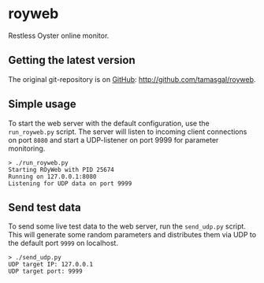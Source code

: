 royweb
======

Restless Oyster online monitor.

## Getting the latest version
The original git-repository is on [GitHub](http://github.com): <http://github.com/tamasgal/royweb>.


## Simple usage
To start the web server with the default configuration, use the `run_royweb.py` script.
The server will listen to incoming client connections on port `8080` and start a UDP-listener on port 9999 for parameter monitoring.

    > ./run_royweb.py 
    Starting ROyWeb with PID 25674
    Running on 127.0.0.1:8080
    Listening for UDP data on port 9999

## Send test data
To send some live test data to the web server, run the `send_udp.py` script. This will generate some random parameters and distributes them via UDP to the default port `9999` on localhost.

    > ./send_udp.py 
    UDP target IP: 127.0.0.1
    UDP target port: 9999

